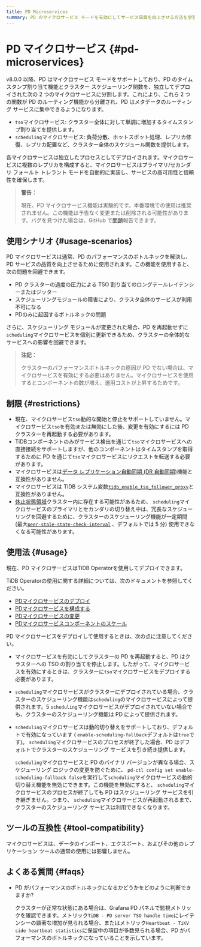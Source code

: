 ```yaml
---
title: PD Microservices
summary: PD のマイクロサービス モードを有効にしてサービス品質を向上させる方法を学習します。
---
```


# PD マイクロサービス {#pd-microservices}

v8.0.0 以降、PD はマイクロサービス モードをサポートしており、PD のタイムスタンプ割り当て機能とクラスター スケジューリング関数を、独立してデプロイされた次の 2 つのマイクロサービスに分割します。これにより、これら 2 つの関数が PD のルーティング機能から分離され、PD はメタデータのルーティング サービスに集中できるようになります。

-   `tso`マイクロサービス: クラスター全体に対して単調に増加するタイムスタンプ割り当てを提供します。
-   `scheduling`マイクロサービス: 負荷分散、ホットスポット処理、レプリカ修復、レプリカ配置など、クラスター全体のスケジュール関数を提供します。

各マイクロサービスは独立したプロセスとしてデプロイされます。マイクロサービスに複数のレプリカを構成すると、マイクロサービスはプライマリ/セカンダリ フォールト トレラント モードを自動的に実装し、サービスの高可用性と信頼性を確保します。

> **警告：**
>
> 現在、PD マイクロサービス機能は実験的です。本番環境での使用は推奨されません。この機能は予告なく変更または削除される可能性があります。バグを見つけた場合は、GitHub で[問題](https://github.com/tikv/pd/issues)報告できます。

## 使用シナリオ {#usage-scenarios}

PD マイクロサービスは通常、PD のパフォーマンスのボトルネックを解決し、PD サービスの品質を向上させるために使用されます。この機能を使用すると、次の問題を回避できます。

-   PD クラスターの過度の圧力による TSO 割り当てのロングテールレイテンシーまたはジッター
-   スケジューリングモジュールの障害により、クラスタ全体のサービスが利用不可になる
-   PDのみに起因するボトルネックの問題

さらに、スケジューリング モジュールが変更された場合、PD を再起動せずに`scheduling`マイクロサービスを個別に更新できるため、クラスターの全体的なサービスへの影響を回避できます。

> **注記：**
>
> クラスターのパフォーマンスボトルネックの原因が PD でない場合は、マイクロサービスを有効にする必要はありません。マイクロサービスを使用するとコンポーネントの数が増え、運用コストが上昇するためです。

## 制限 {#restrictions}

-   現在、マイクロサービス`tso`動的な開始と停止をサポートしていません。マイクロサービス`tso`を有効または無効にした後、変更を有効にするには PD クラスターを再起動する必要があります。
-   TiDBコンポーネントのみがサービス検出を通じて`tso`マイクロサービスへの直接接続をサポートしますが、他のコンポーネントはタイムスタンプを取得するために PD を通じて`tso`マイクロサービスにリクエストを転送する必要があります。
-   マイクロサービスは[データ レプリケーション自動同期 (DR 自動同期)](/two-data-centers-in-one-city-deployment.md)機能と互換性がありません。
-   マイクロサービスは TiDB システム変数[`tidb_enable_tso_follower_proxy`](/system-variables.md#tidb_enable_tso_follower_proxy-new-in-v530)と互換性がありません。
-   [休止状態領域](/tikv-configuration-file.md#hibernate-regions)クラスター内に存在する可能性があるため、 `scheduling`マイクロサービスのプライマリとセカンダリの切り替え中は、冗長なスケジューリングを回避するために、クラスターのスケジューリング機能が一定期間 (最大[`peer-stale-state-check-interval`](/tikv-configuration-file.md#peer-stale-state-check-interval) 、デフォルトでは 5 分) 使用できなくなる可能性があります。

## 使用法 {#usage}

現在、PD マイクロサービスはTiDB Operatorを使用してデプロイできます。

TiDB Operatorの使用に関する詳細については、次のドキュメントを参照してください。

-   [PDマイクロサービスのデプロイ](https://docs.pingcap.com/tidb-in-kubernetes/dev/configure-a-tidb-cluster#enable-pd-microservices)
-   [PDマイクロサービスを構成する](https://docs.pingcap.com/tidb-in-kubernetes/dev/configure-a-tidb-cluster#configure-pd-microservices)
-   [PDマイクロサービスの変更](https://docs.pingcap.com/tidb-in-kubernetes/dev/modify-tidb-configuration#modify-pd-microservice-configuration)
-   [PDマイクロサービスコンポーネントのスケール](https://docs.pingcap.com/tidb-in-kubernetes/dev/scale-a-tidb-cluster#scale-pd-microservice-components)

PD マイクロサービスをデプロイして使用するときは、次の点に注意してください。

-   マイクロサービスを有効にしてクラスターの PD を再起動すると、PD はクラスターへの TSO の割り当てを停止します。したがって、マイクロサービスを有効にするときは、クラスターに`tso`マイクロサービスをデプロイする必要があります。
-   `scheduling`マイクロサービスがクラスターにデプロイされている場合、クラスターのスケジューリング機能は`scheduling`のマイクロサービスによって提供されます。5 `scheduling`マイクロサービスがデプロイされていない場合でも、クラスターのスケジューリング機能は PD によって提供されます。
-   `scheduling`マイクロサービスは動的切り替えをサポートしており、デフォルトで有効になっています ( `enable-scheduling-fallback`デフォルトは`true`です)。 `scheduling`マイクロサービスのプロセスが終了した場合、PD はデフォルトでクラスターのスケジューリング サービスを引き続き提供します。

    `scheduling`マイクロサービスと PD のバイナリ バージョンが異なる場合、スケジューリング ロジックの変更を防ぐために、 `pd-ctl config set enable-scheduling-fallback false`を実行して`scheduling`マイクロサービスの動的切り替え機能を無効にできます。この機能を無効にすると、 `scheduling`マイクロサービスのプロセスが終了しても PD はスケジューリング サービスを引き継ぎません。つまり、 `scheduling`マイクロサービスが再起動されるまで、クラスターのスケジューリング サービスは利用できなくなります。

## ツールの互換性 {#tool-compatibility}

マイクロサービスは、データのインポート、エクスポート、およびその他のレプリケーション ツールの通常の使用には影響しません。

## よくある質問 {#faqs}

-   PD がパフォーマンスのボトルネックになるかどうかをどのように判断できますか?

    クラスターが正常な状態にある場合は、Grafana PD パネルで監視メトリックを確認できます。メトリック`TiDB - PD server TSO handle time`にレイテンシーの顕著な増加が見られる場合、またはメトリック`Heartbeat - TiKV side heartbeat statistics`に保留中の項目が多数見られる場合、PD がパフォーマンスのボトルネックになっていることを示しています。
